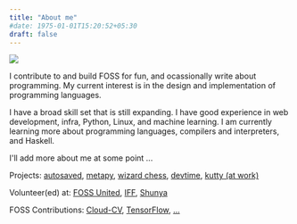 ```yaml
---
title: "About me"
#date: 1975-01-01T15:20:52+05:30
draft: false
---
```


<span style="text-align: center;"><img src="/photos/nandi-1.jpeg" style="max-height: 512px;"></span>

I contribute to and build FOSS for fun, and ocassionally write about programming.
My current interest is in the design and implementation of programming languages.

I have a broad skill set that is still expanding. I have good experience in web development,
infra, Python, Linux, and machine learning. I am currently learning more about programming
languages, compilers and interpreters, and Haskell.

I'll add more about me at some point ...

Projects:
[autosaved](https://github.com/nikochiko/autosaved),
[metapy](https://github.com/nikochiko/metapy),
[wizard chess](https://github.com/nikochiko/df-wizard-chess),
[devtime](https://github.com/nikochiko/devtime),
[kutty (at work)](https://github.com/pipalacademy/kutty)

Volunteer(ed) at:
[FOSS United](https://fossunited.org),
[IFF](https://internetfreedom.in),
[Shunya](https://www.instagram.com/shunyalatur)

FOSS Contributions:
[Cloud-CV](https://github.com/Cloud-CV),
[TensorFlow](https://github.com/tensorflow/tensorflow),
[...](https://github.com/nikochiko)
